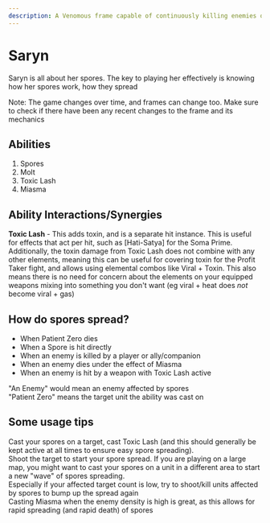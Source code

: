 ```yaml
---
description: A Venomous frame capable of continuously killing enemies on a large scale
---
```


# Saryn

Saryn is all about her spores. The key to playing her effectively is knowing how her spores work, how they spread

Note: The game changes over time, and frames can change too. Make sure to check if there have been any recent changes to the frame and its mechanics

## Abilities

1. Spores
2. Molt
3. Toxic Lash
4. Miasma

## Ability Interactions/Synergies

**Toxic Lash** - This adds toxin, and is a separate hit instance. This is useful for effects that act per hit, such as \[Hati-Satya] for the Soma Prime.\
Additionally, the toxin damage from Toxic Lash does not combine with any other elements, meaning this can be useful for covering toxin for the Profit Taker fight, and allows using elemental combos like Viral + Toxin. This also means there is no need for concern about the elements on your equipped weapons mixing into something you don't want (eg viral + heat does _not_ become viral + gas)

## How do spores spread?

* When Patient Zero dies
* When a Spore is hit directly
* When an enemy is killed by a player or ally/companion
* When an enemy dies under the effect of Miasma
* When an enemy is hit by a weapon with Toxic Lash active

"An Enemy" would mean an enemy affected by spores\
"Patient Zero" means the target unit the ability was cast on

## Some usage tips

Cast your spores on a target, cast Toxic Lash (and this should generally be kept active at all times to ensure easy spore spreading).\
Shoot the target to start your spore spread. If you are playing on a large map, you might want to cast your spores on a unit in a different area to start a new "wave" of spores spreading.\
Especially if your affected target count is low, try to shoot/kill units affected by spores to bump up the spread again\
Casting Miasma when the enemy density is high is great, as this allows for rapid spreading (and rapid death) of spores
